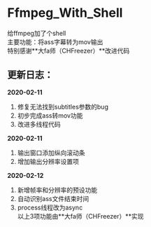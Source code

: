 # Ffmpeg_With_Shell
给ffmpeg加了个shell<BR>
主要功能：将ass字幕转为mov输出<BR>
特别感谢**大fa师（CHFreezer）**改进代码<BR>

## 更新日志：<BR> ##

**2020-02-11<BR>**
1. 修复无法找到subtitles参数的bug<BR>
2. 初步完成ass转mov功能<BR>
3. 改进多线程代码<BR>

**2020-02-11<BR>**
1. 输出窗口添加纵向滚动条<BR>
2. 增加输出分辨率设置项<BR>

**2020-02-12<BR>**
1. 新增帧率和分辨率的预设功能<BR>
2. 自动识别ass文件结束时间<BR>
3. process线程改为async<BR>
以上3项功能由**大fa师（CHFreezer）**实现